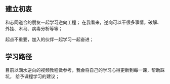 ## 建立初衷
和志同道合的朋友一起学习逆向工程；
在我看来，逆向可以干很多事情，破解、外挂、木马、病毒分析等等；

起点不重要，加入的伙伴一起学习一起奋进；

## 学习路径
目前以滴水逆向的视频教程做参考，我会将自己的学习心得更新到每一课，帮助踩坑，
给予课程学习的建议；
